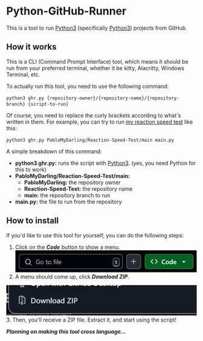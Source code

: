 # Python-GitHub-Runner
This is a tool to run [Python3](https://www.python.org) (specifically [Python3](https://www.python.org)) projects from GitHub.

## How it works
This is a CLI (Command Prompt Interface) tool, which means it should be run from your preferred terminal, whether it be kitty, Alacritty, Windows Terminal, etc.  

To actually run this tool, you need to use the following command:  
```
python3 ghr.py {repository-owner}/{repository-name}/{repository-branch} {script-to-run}
```
Of course, you need to replace the curly brackets according to what's written in them. For example, you can try to run [my reaction speed test](https://github.com/PabloMyDarling/Reaction-Speed-Test) like this:
```
python3 ghr.py PabloMyDarling/Reaction-Speed-Test/main main.py
```
A simple breakdown of this command:  
  - **python3 ghr.py:** runs the script with [Python3](https://www.python.org). (yes, you need Python for this to work)
  - **PabloMyDarling/Reaction-Speed-Test/main:**
    - **PabloMyDarling:** the repository owner
    - **Reaction-Speed-Test:** the repository name
    - **main:** the repository branch to run
  - **main.py:** the file to run from the repository

## How to install
If you'd like to use this tool for yourself, you can do the following steps:  

1. Click on the ***Code*** button to show a menu.  
![Code Button](docs-assets/code-button.png)    
2. A menu should come up, click ***Download ZIP***.  
 
![Download ZIP](docs-assets/download-zip.png)  
3. Then, you'll receive a ZIP file. Extract it, and start using the script!  

***Planning on making this tool cross language...***
